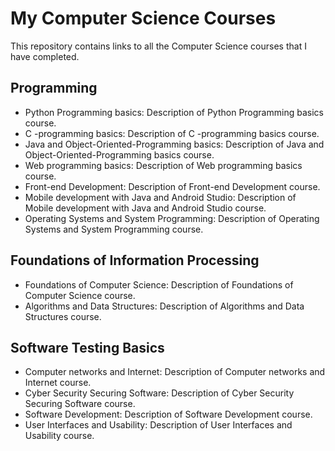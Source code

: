 # My Computer Science Courses

This repository contains links to all the Computer Science courses that I have completed.

## Programming

- Python Programming basics: Description of Python Programming basics course.
- C -programming basics: Description of C -programming basics course.
- Java and Object-Oriented-Programming basics: Description of Java and Object-Oriented-Programming basics course.
- Web programming basics: Description of Web programming basics course.
- Front-end Development: Description of Front-end Development course.
- Mobile development with Java and Android Studio: Description of Mobile development with Java and Android Studio course.
- Operating Systems and System Programming: Description of Operating Systems and System Programming course.

## Foundations of Information Processing

- Foundations of Computer Science: Description of Foundations of Computer Science course.
- Algorithms and Data Structures: Description of Algorithms and Data Structures course.

## Software Testing Basics

- Computer networks and Internet: Description of Computer networks and Internet course.
- Cyber Security Securing Software: Description of Cyber Security Securing Software course.
- Software Development: Description of Software Development course.
- User Interfaces and Usability: Description of User Interfaces and Usability course.